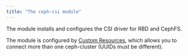 ```yaml
---
title: "The ceph-csi module"
---
```


The module installs and configures the CSI driver for RBD and CephFS.

The module is configured by [Custom Resources](cr.html), which allows you to connect more than one ceph-cluster (UUIDs must be different).
